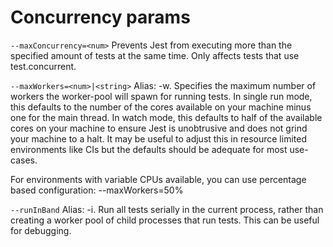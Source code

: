 # Concurrency params

`--maxConcurrency=<num>`
Prevents Jest from executing more than the specified amount of tests at the same time. Only affects tests that use test.concurrent.

`--maxWorkers=<num>|<string>`
Alias: -w. Specifies the maximum number of workers the worker-pool will spawn for running tests. In single run mode, this defaults to the number of the cores available on your machine minus one for the main thread. In watch mode, this defaults to half of the available cores on your machine to ensure Jest is unobtrusive and does not grind your machine to a halt. It may be useful to adjust this in resource limited environments like CIs but the defaults should be adequate for most use-cases.

For environments with variable CPUs available, you can use percentage based configuration: --maxWorkers=50%

`--runInBand`
Alias: -i. Run all tests serially in the current process, rather than creating a worker pool of child processes that run tests. This can be useful for debugging.

<!-- https://freecontent.manning.com/the-value-of-concurrency-in-tests/ -->
